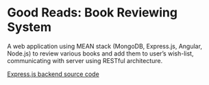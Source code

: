# Good Reads: Book Reviewing System

A web application using MEAN stack (MongoDB, Express.js, Angular, Node.js) to review various books and add them to user’s wish-list, communicating with server using RESTful architecture.

[Express.js backend source code](https://github.com/stevenadel/good-reads-backend)
